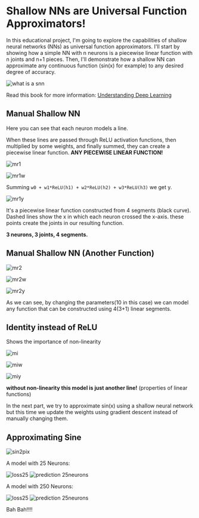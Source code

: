 # Shallow NNs are Universal Function Approximators!

In this educational project, I'm going to explore the capabilities of shallow neural networks (NNs) as universal function approximators. I'll start by showing how a simple NN with n neurons is a piecewise linear function with n joints and n+1 pieces. Then, I'll demonstrate how a shallow NN can approximate any continuous function (sin(x) for example) to any desired degree of accuracy.

![what is a snn](images/snn.png)

Read this book for more information: [Understanding Deep Learning](https://udlbook.github.io/udlbook/)

## Manual Shallow NN
Here you can see that each neuron models a line. 

When these lines are passed through ReLU activation functions, then multiplied by some weights, and finally summed, they can create a piecewise linear function. **ANY PIECEWISE LINEAR FUNCTION!**

![mr1](images/manual_relu_1.png)

![mr1w](images/manual_relu_1_w.png)

Summing `w0 + w1*ReLU(h1) + w2*ReLU(h2) + w3*ReLU(h3)` we get y.

![mr1y](images/manual_relu_1_y.png)

It's a piecewise linear function constructed from 4 segments (black curve). Dashed lines show the x in which each neuron crossed the x-axis. these points create the joints in our resulting function.

**3 neurons, 3 joints, 4 segments.**


## Manual Shallow NN (Another Function)
![mr2](images/manual_relu_2.png)

![mr2w](images/manual_relu_2_w.png)

![mr2y](images/manual_relu_2_y.png)

As we can see, by changing the parameters(10 in this case) we can model any function that can be constructed using 4(3+1) linear segments.


## Identity instead of ReLU
Shows the importance of non-linearity

![mi](images/manual_identity_1.png)

![miw](images/manual_identity_1_w.png)

![miy](images/manual_identity_1_y.png)

**without non-linearity this model is just another line!** (properties of linear functions)

In the next part, we try to approximate sin(x) using a shallow neural network but this time we update the weights using gradient descent instead of manually changing them.

## Approximating Sine

![sin2pix](images/sin2pix.png)

A model with 25 Neurons:

![loss25](images/loss_function_25_neurons.png)
![prediction 25neurons](images/Prediction_25_neurons.png)

A model with 250 Neurons:

![loss25](images/loss_function_250_neurons.png)
![prediction 25neurons](images/Prediction_250_neurons.png)

Bah Bah!!!!